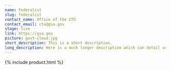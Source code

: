 ```yaml
---
name: Federalist
slug: federalist
contact_name: Office of the CTO
contact_email: cto@gsa.gov
stage: live
link: https://gsa.gov
picture: govt-cloud.jpg
short_description: This is a short description.
long_description: Here is a much longer description which can detail out more of the products components and dependencies.
---
```


{% include product.html %}